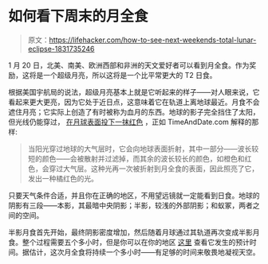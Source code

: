 # 如何看下周末的月全食

> 原文：<https://lifehacker.com/how-to-see-next-weekends-total-lunar-eclipse-1831735246>

1 月 20 日，北美、南美、欧洲西部和非洲的天文爱好者可以看到月全食。作为奖励，这将是一个超级月亮，所以这将是一个比平常更大的 T2 日食。



根据美国宇航局的说法，超级月亮基本上就是它听起来的样子——对人眼来说，它看起来更大更亮，因为它处于近日点，这意味着它在轨道上离地球最近。月食不会遮住月亮；它实际上创造了有时被称为血月的东西。地球的影子完全挡住了太阳，但光线仍能穿过， [在月球表面投下一抹红色](https://www.timeanddate.com/eclipse/total-lunar-eclipse.html) ，正如 TimeAndDate.com 解释的那样:

> 当阳光穿过地球的大气层时，它会向地球表面折射，其中一部分——波长较短的颜色——会被散射并过滤掉，而其余的波长较长的颜色，如橙色和红色，会穿过大气层。这种光再一次被折射到月全食的表面，因此照亮了它，发出一种橘红色的光。

只要天气条件合适，并且你在正确的地区，不用望远镜就一定能看到日食。地球的阴影有三段——本影，其最暗中央阴影；半影，较浅的外部阴影；和蚁冢，两者之间的空间。

半影月食首先开始，最终阴影密度增加，然后随着月球通过其轨道再次变成半影月食。整个过程需要五个多小时，但是你可以在你的地区 [这里](https://www.timeanddate.com/eclipse/lunar/2019-january-21) 查看它发生的预计时间。据估计，这次月全食将持续一个多小时——有足够的时间来敬畏地凝视天空。